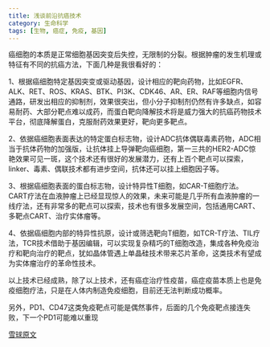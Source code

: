 ```yaml
---
title: 浅谈前沿抗癌技术
category: 生命科学
tags: [生物, 癌症, 免疫, 基因]
---
```


癌细胞的本质是正常细胞基因突变后失控，无限制的分裂。根据肿瘤的发生机理或特征有不同的抗癌方法，下面几种是我很看好的<!--more-->：

1、根据癌细胞特定基因突变或驱动基因，设计相应的靶向药物，比如EGFR、ALK、RET、ROS、KRAS、BTK、PI3K、CDK46、AR、ER、RAF等细胞内信号通路，研发出相应的抑制剂，效果很突出，但小分子抑制剂仍然有许多缺点，如容易耐药、大部分靶点难以成药，而蛋白靶向降解技术将是威力强大的抗癌药物技术平台，彻底降解蛋白，克服耐药效果更好，靶向更多靶点。

2、依据癌细胞表面表达的特定蛋白标志物，设计ADC抗体偶联毒素药物，ADC相当于抗体药物的加强版，让抗体挂上导弹靶向癌细胞，第一三共的HER2-ADC惊艳效果可见一斑，这个技术还有很好的发展潜力，还有上百个靶点可以探索，linker、毒素、偶联技术都有进步空间，抗体还可以挂上细胞因子等。

3、根据癌细胞表面的蛋白标志物，设计特异性T细胞，如CAR-T细胞疗法。CART疗法在血液肿瘤上已经显现惊人的效果，未来可能是几乎所有血液肿瘤的一线疗法，还有非常多的靶点可以探索，技术也有很多发展空间，包括通用CART、多靶点CART、治疗实体瘤等。

4、依据癌细胞内部的特异性抗原，设计或筛选靶向T细胞，如TCR-T疗法、TIL疗法，TCR技术借助于基因编辑，可以实现复杂精巧的T细胞改造，集成各种免疫治疗和靶向治疗的靶点，犹如晶体管遇上单晶硅技术带来芯片革命，这类技术有望成为实体瘤治疗的革命性技术。

以上技术已经成熟，除了以上技术，还有癌症治疗性疫苗，癌症疫苗本质上也是免疫细胞疗法，只是在人体内制造免疫细胞，目前还无法判断成功概率。

另外，PD1、CD47这类免疫靶点可能是偶然事件，后面的几个免疫靶点接连失败，下一个PD1可能难以重现

[雪球原文](https://xueqiu.com/9220236682/170577860)